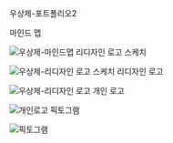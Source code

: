 우상제-포트폴리오2

마인드 맵

![우상제-마인드맵](https://user-images.githubusercontent.com/57715672/139250711-56a46d49-eb83-4645-8478-46041e4d2f74.jpg)
리디자인 로고 스케치

![우상제-리디자인 로고 스케치](https://user-images.githubusercontent.com/57715672/139250725-26a5a13f-145c-46d4-96bc-26373946e447.jpg)
리디자인 로고

![우상제-리디자인 로고](https://user-images.githubusercontent.com/57715672/139250745-1325a06a-3382-476f-9227-296fc9928742.jpg)
개인 로고

![개인로고](https://user-images.githubusercontent.com/57715672/139250963-3a6580a4-edb2-46fd-ac95-4f7afa470f0d.jpg)
픽토그램

![픽토그램](https://user-images.githubusercontent.com/57715672/139250984-034351d2-30f8-4773-991f-172a5ba1d0b7.jpg)

